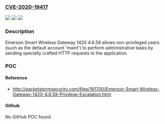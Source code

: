 ### [CVE-2020-19417](https://cve.mitre.org/cgi-bin/cvename.cgi?name=CVE-2020-19417)
![](https://img.shields.io/static/v1?label=Product&message=n%2Fa&color=blue)
![](https://img.shields.io/static/v1?label=Version&message=n%2Fa&color=blue)
![](https://img.shields.io/static/v1?label=Vulnerability&message=n%2Fa&color=brighgreen)

### Description

Emerson Smart Wireless Gateway 1420 4.6.59 allows non-privileged users (such as the default account 'maint') to perform administrative tasks by sending specially crafted HTTP requests to the application.

### POC

#### Reference
- http://packetstormsecurity.com/files/161700/Emerson-Smart-Wireless-Gateway-1420-4.6.59-Privilege-Escalation.html

#### Github
No GitHub POC found.

